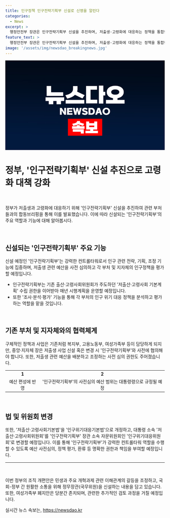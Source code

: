 ```yaml
---
title: 인구정책 인구전략기획부 신설로 신명을 알린다
categories:
  - News
excerpt: >
  행정안전부 장관은 인구전략기획부 신설을 추진하며, 저출생·고령화에 대응하는 정책을 통합한다고 1일 발표했다. 이에 따라 인구전략기획부는 인구 관련 전략·기획과 조정 기능을 수행하며, 각 부처의 인구정책을 평가하고 저출생 예산을 사전 심의할 예정이다. 또한 저출산·고령사회 기본계획 수립 권한을 갖고, 정책 평가와 인구 위기 대응을 담당한다. 민생 문제와 정무 기능을 강화하기 위해 정무장관을 신설하는 내용도 담겼으며, 여성가족부 폐지는 당분간 유보된다.
feature_text: >
  행정안전부 장관은 인구전략기획부 신설을 추진하며, 저출생·고령화에 대응하는 정책을 통합한다고 1일 발표했다. 이에 따라 인구전략기획부는 인구 관련 전략·기획과 조정 기능을 수행하며, 각 부처의 인구정책을 평가하고 저출생 예산을 사전 심의할 예정이다. 또한 저출산·고령사회 기본계획 수립 권한을 갖고, 정책 평가와 인구 위기 대응을 담당한다. 민생 문제와 정무 기능을 강화하기 위해 정무장관을 신설하는 내용도 담겼으며, 여성가족부 폐지는 당분간 유보된다.
image: '/assets/img/newsdao_breakingnews.jpg'
---
```


<p><img src="/assets/img/newsdao_breakingnews.jpg" alt="koreaapp 속보" /></p>

<h1 data-ke-size="size26">정부, '인구전략기획부' 신설 추진으로 고령화 대책 강화</h1>

<p data-ke-size="size16">&nbsp;</p>

<p>정부가 저출생과 고령화에 대응하기 위해 '인구전략기획부' 신설을 추진하여 관련 부처들과의 합동브리핑을 통해 이를 발표했습니다. 이에 따라 신설되는 '인구전략기획부'의 주요 역할과 기능에 대해 알아봅시다.</p>

<p data-ke-size="size16">&nbsp;</p>

<h2 data-ke-size="size26">신설되는 '인구전략기획부' 주요 기능</h2>

<p data-ke-size="size16">신설 예정인 '인구전략기획부'는 강력한 컨트롤타워로서 인구 관련 전략, 기획, 조정 기능에 집중하며, 저출생 관련 예산을 사전 심의하고 각 부처 및 지자체의 인구정책을 평가할 예정입니다.</p>

<ul>
    <li>인구전략기획부는 기존 출산·고령사회위원회가 주도하던 '저출산·고령사회 기본계획' 수립 권한을 이어받아 매년 시행계획을 운영할 예정입니다.</li>
    <li>또한 '조사·분석·평가' 기능을 통해 각 부처의 인구 위기 대응 정책을 분석하고 평가하는 역할을 맡을 것입니다.</li>
</ul>

<p data-ke-size="size16">&nbsp;</p>

<h2 data-ke-size="size26">기존 부처 및 지자체와의 협력체계</h2>

<p data-ke-size="size16">구체적인 정책과 사업은 기존처럼 복지부, 고용노동부, 여성가족부 등이 담당하게 되지만, 중앙·지자체 장은 저출생 사업 신설 혹은 변경 시 '인구전략기획부'와 사전에 협의해야 합니다. 또한, 저출생 관련 예산을 배분하고 조정하는 사전 심의 권한도 주어졌습니다.</p>

<table>
    <tr>
        <td style="text-align: center; height: 17px;"><b>1</b></td>
        <td style="text-align: center; height: 17px;"><b>2</b></td>
    </tr>
    <tr>
        <td style="text-align: center; height: 17px;">예산 편성에 반영</td>
        <td style="text-align: center; height: 17px;">'인구전략기획부'의 사전심의 예산 범위는 대통령령으로 규정될 예정</td>
    </tr>
</table>

<p data-ke-size="size16">&nbsp;</p>

<h2 data-ke-size="size26">법 및 위원회 변경</h2>

<p data-ke-size="size16">또한, '저출산·고령사회기본법'을 '인구위기대응기본법'으로 개정하고, 대통령 소속 '저출산·고령사회위원회'를 '인구전략기획부' 장관 소속 자문위원회인 '인구위기대응위원회'로 변경할 예정입니다. 이를 통해 '인구전략기획부'가 강력한 컨트롤타워 역할을 수행할 수 있도록 예산 사전심의, 정책 평가, 환류 등 명확한 권한과 책임을 부여할 예정입니다.</p>

<hr>

<p data-ke-size="size16">&nbsp;</p>

<p>이번 정부의 조직 개편안은 민생과 주요 개혁과제 관련 이해관계의 갈등을 조정하고, 국회-정부 간 원활한 소통을 위해 정무장관(국무위원)을 신설하는 내용을 담고 있습니다. 또한, 여성가족부 폐지안은 당분간 존치되며, 관련한 추가적인 검토 과정을 거칠 예정입니다.</p>
실시간 뉴스 속보는, <a href="https://newsdao.kr" rel="dofollow">https://newsdao.kr</a>


